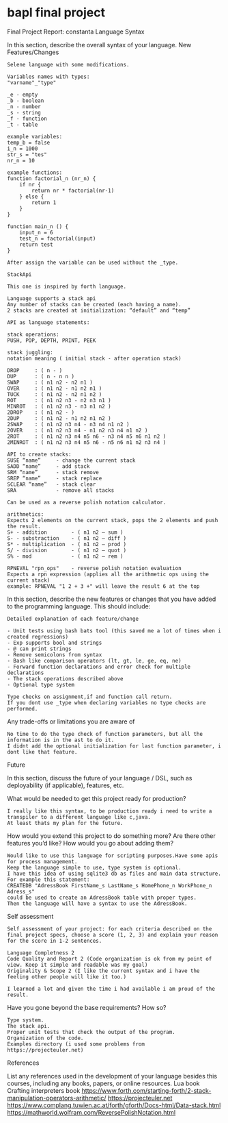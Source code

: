 # bapl final project

Final Project Report: constanta
Language Syntax

In this section, describe the overall syntax of your language.
New Features/Changes

    Selene language with some modifications.

    Variables names with types:
    "varname"_"type"

    _e - empty
    _b - boolean
    _n - number
    _s - string
    _f - function
    _t - table

    example variables:
    temp_b = false
    i_n = 1000
    str_s = "tes"
    nr_n = 10

    example functions:
    function factorial_n (nr_n) {
        if nr {
            return nr * factorial(nr-1)
        } else {
            return 1
        }
    }

    function main_n () {
        input_n = 6
        test_n = factorial(input)
        return test
    }

    After assign the variable can be used without the _type.

    StackApi

    This one is inspired by forth language.

    Language supports a stack api
    Any number of stacks can be created (each having a name).
    2 stacks are created at initialization: “default” and “temp”

    API as language statements:

    stack operations:
    PUSH, POP, DEPTH, PRINT, PEEK

    stack juggling:
    notation meaning ( initial stack - after operation stack)

    DROP     : ( n - )
    DUP      : ( n - n n )
    SWAP     : ( n1 n2 - n2 n1 )
    OVER     : ( n1 n2 - n1 n2 n1 )
    TUCK     : ( n1 n2 - n2 n1 n2 )
    ROT      : ( n1 n2 n3 - n2 n3 n1 )
    MINROT   : ( n1 n2 n3 - n3 n1 n2 )
    2DROP    : ( n1 n2 - )
    2DUP     : ( n1 n2 - n1 n2 n1 n2 )
    2SWAP    : ( n1 n2 n3 n4 - n3 n4 n1 n2 )
    2OVER    : ( n1 n2 n3 n4 - n1 n2 n3 n4 n1 n2 )
    2ROT     : ( n1 n2 n3 n4 n5 n6 - n3 n4 n5 n6 n1 n2 )
    2MINROT  : ( n1 n2 n3 n4 n5 n6 - n5 n6 n1 n2 n3 n4 )

    API to create stacks:
    SUSE “name”     - change the current stack
    SADD “name”     - add stack
    SRM “name”      - stack remove
    SREP “name”     - stack replace
    SCLEAR “name”   - stack clear
    SRA             - remove all stacks

    Can be used as a reverse polish notation calculator.

    arithmetics:
    Expects 2 elements on the current stack, pops the 2 elements and push the result.
    S+ - addition        - ( n1 n2 — sum )
    S- - substraction    - ( n1 n2 — diff )
    S* - multiplication  - ( n1 n2 — prod )
    S/ - division        - ( n1 n2 — quot )
    S% - mod             - ( n1 n2 — rem )

    RPNEVAL "rpn_ops"    - reverse polish notation evaluation
    Expects a rpn expression (applies all the arithmetic ops using the current stack)
    example: RPNEVAL "1 2 + 3 +" will leave the result 6 at the top

In this section, describe the new features or changes that you have added to the programming language. This should include:

    Detailed explanation of each feature/change

    - Unit tests using bash bats tool (this saved me a lot of times when i created regressions)
    - Exp supports bool and strings
    - @ can print strings
    - Remove semicolons from syntax
    - Bash like comparison operators (lt, gt, le, ge, eq, ne)
    - Forward function declarations and error check for multiple declarations
    - The stack operations described above
    - Optional type system

    Type checks on assignment,if and function call return.
    If you dont use _type when declaring variables no type checks are performed.

Any trade-offs or limitations you are aware of

    No time to do the type check of function parameters, but all the information is in the ast to do it.
    I didnt add the optional initialization for last function parameter, i dont like that feature.

Future

In this section, discuss the future of your language / DSL, such as deployability (if applicable), features, etc.

What would be needed to get this project ready for production?

    I really like this syntax, to be production ready i need to write a transpiler to a different language like c,java.
    At least thats my plan for the future.

How would you extend this project to do something more? Are there other features you’d like? How would you go about adding them?

    Would like to use this language for scripting purposes.Have some apis for process management.
    Keep the language simple to use, type system is optional.
    I have this idea of using sqlite3 db as files and main data structure.
    For example this statement: 
    CREATEDB "AdressBook FirstName_s LastName_s HomePhone_n WorkPhone_n Adress_s"
    could be used to create an AdressBook table with proper types.
    Then the language will have a syntax to use the AdressBook.

Self assessment

    Self assessment of your project: for each criteria described on the final project specs, choose a score (1, 2, 3) and explain your reason for the score in 1-2 sentences.
    
    Language Completness 2
    Code Quality and Report 2 (Code organization is ok from my point of view. Keep it simple and readable was my goal)
    Originality & Scope 2 (I like the current syntax and i have the feeling other people will like it too.)

    I learned a lot and given the time i had available i am proud of the result.

Have you gone beyond the base requirements? How so?

    Type system.
    The stack api.
    Proper unit tests that check the output of the program.
    Organization of the code.
    Examples directory (i used some problems from https://projecteuler.net)

References

List any references used in the development of your language besides this courses, including any books, papers, or online resources.
    Lua book
    Crafting interpreters book
    https://www.forth.com/starting-forth/2-stack-manipulation-operators-arithmetic/
    https://projecteuler.net
    https://www.complang.tuwien.ac.at/forth/gforth/Docs-html/Data-stack.html
    https://mathworld.wolfram.com/ReversePolishNotation.html
